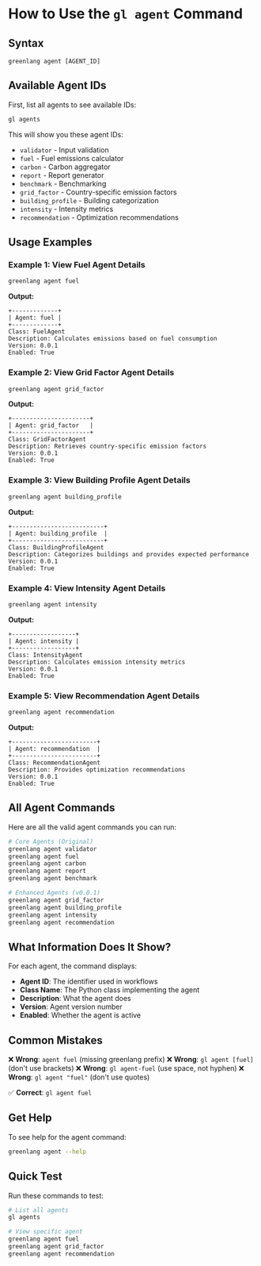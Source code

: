 # How to Use the `gl agent` Command

## Syntax
```
greenlang agent [AGENT_ID]
```

## Available Agent IDs

First, list all agents to see available IDs:
```bash
gl agents
```

This will show you these agent IDs:
- `validator` - Input validation
- `fuel` - Fuel emissions calculator
- `carbon` - Carbon aggregator
- `report` - Report generator
- `benchmark` - Benchmarking
- `grid_factor` - Country-specific emission factors
- `building_profile` - Building categorization
- `intensity` - Intensity metrics
- `recommendation` - Optimization recommendations

## Usage Examples

### Example 1: View Fuel Agent Details
```bash
greenlang agent fuel
```
**Output:**
```
+-------------+
| Agent: fuel |
+-------------+
Class: FuelAgent
Description: Calculates emissions based on fuel consumption
Version: 0.0.1
Enabled: True
```

### Example 2: View Grid Factor Agent Details
```bash
greenlang agent grid_factor
```
**Output:**
```
+----------------------+
| Agent: grid_factor   |
+----------------------+
Class: GridFactorAgent
Description: Retrieves country-specific emission factors
Version: 0.0.1
Enabled: True
```

### Example 3: View Building Profile Agent Details
```bash
greenlang agent building_profile
```
**Output:**
```
+--------------------------+
| Agent: building_profile  |
+--------------------------+
Class: BuildingProfileAgent
Description: Categorizes buildings and provides expected performance
Version: 0.0.1
Enabled: True
```

### Example 4: View Intensity Agent Details
```bash
greenlang agent intensity
```
**Output:**
```
+------------------+
| Agent: intensity |
+------------------+
Class: IntensityAgent
Description: Calculates emission intensity metrics
Version: 0.0.1
Enabled: True
```

### Example 5: View Recommendation Agent Details
```bash
greenlang agent recommendation
```
**Output:**
```
+------------------------+
| Agent: recommendation  |
+------------------------+
Class: RecommendationAgent
Description: Provides optimization recommendations
Version: 0.0.1
Enabled: True
```

## All Agent Commands

Here are all the valid agent commands you can run:

```bash
# Core Agents (Original)
greenlang agent validator
greenlang agent fuel
greenlang agent carbon
greenlang agent report
greenlang agent benchmark

# Enhanced Agents (v0.0.1)
greenlang agent grid_factor
greenlang agent building_profile
greenlang agent intensity
greenlang agent recommendation
```

## What Information Does It Show?

For each agent, the command displays:
- **Agent ID**: The identifier used in workflows
- **Class Name**: The Python class implementing the agent
- **Description**: What the agent does
- **Version**: Agent version number
- **Enabled**: Whether the agent is active

## Common Mistakes

❌ **Wrong**: `agent fuel` (missing greenlang prefix)
❌ **Wrong**: `gl agent [fuel]` (don't use brackets)
❌ **Wrong**: `gl agent-fuel` (use space, not hyphen)
❌ **Wrong**: `gl agent "fuel"` (don't use quotes)

✅ **Correct**: `gl agent fuel`

## Get Help

To see help for the agent command:
```bash
greenlang agent --help
```

## Quick Test

Run these commands to test:
```bash
# List all agents
gl agents

# View specific agent
greenlang agent fuel
greenlang agent grid_factor
greenlang agent recommendation
```